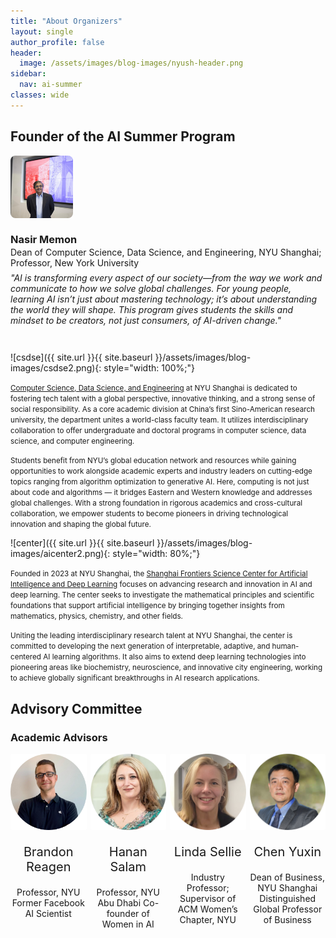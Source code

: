 ```yaml
---
title: "About Organizers"
layout: single
author_profile: false
header:
  image: /assets/images/blog-images/nyush-header.png
sidebar:
  nav: ai-summer
classes: wide
---
```


## Founder of the AI Summer Program

<div style="display: flex; align-items: center; gap: 24px; margin-bottom: 2em; flex-wrap: wrap;">

  <img src="/assets/images/people/nasir.jpg" alt="Jane Doe" style="width: 100px; border-radius: 8px;" />

  <div style="max-width: 500px;">
    <h3 style="margin: 0;">Nasir Memon</h3>
    <p style="margin: 0.2em 0;">Dean of Computer Science, Data Science, and Engineering, NYU Shanghai; Professor, New York University</p>
    <p style="margin-top: 0.5em; font-style: italic;">
      "AI is transforming every aspect of our society—from the way we work and communicate to how we solve global challenges. For young people, learning AI isn’t just about mastering technology; it’s about understanding the world they will shape. This program gives students the skills and mindset to be creators, not just consumers, of AI-driven change."
    </p>
  </div>

</div>


![csdse]({{ site.url }}{{ site.baseurl }}/assets/images/blog-images/csdse2.png){: style="width: 100%;"}

<small>[Computer Science, Data Science, and Engineering](https://cs.shanghai.nyu.edu/) at NYU Shanghai is dedicated to fostering tech talent with a global perspective, innovative thinking, and a strong sense of social responsibility. As a core academic division at China’s first Sino-American research university, the department unites a world-class faculty team. It utilizes interdisciplinary collaboration to offer undergraduate and doctoral programs in computer science, data science, and computer engineering.</small>

<small>Students benefit from NYU’s global education network and resources while gaining opportunities to work alongside academic experts and industry leaders on cutting-edge topics ranging from algorithm optimization to generative AI. Here, computing is not just about code and algorithms — it bridges Eastern and Western knowledge and addresses global challenges. With a strong foundation in rigorous academics and cross-cultural collaboration, we empower students to become pioneers in driving technological innovation and shaping the global future.</small>


![center]({{ site.url }}{{ site.baseurl }}/assets/images/blog-images/aicenter2.png){: style="width: 80%;"}

<small>Founded in 2023 at NYU Shanghai, the [Shanghai Frontiers Science Center for Artificial Intelligence and Deep Learning](https://dail.shanghai.nyu.edu/) focuses on advancing research and innovation in AI and deep learning. The center seeks to investigate the mathematical principles and scientific foundations that support artificial intelligence by bringing together insights from mathematics, physics, chemistry, and other fields.</small>

<small>Uniting the leading interdisciplinary research talent at NYU Shanghai, the center is committed to developing the next generation of interpretable, adaptive, and human-centered AI learning algorithms. It also aims to extend deep learning technologies into pioneering areas like biochemistry, neuroscience, and innovative city engineering, working to achieve globally significant breakthroughs in AI research applications.</small>

## Advisory Committee

### Academic Advisors

<div style="display: grid; grid-template-columns: repeat(4, 1fr); gap: 6px; text-align: center;">

  <div>
    <img src="/assets/images/people/brandon.jpg" alt="brandon" style="width: 150px; border-radius: 2px;" />
    <p style="font-size: 20px; text-align: center;">
        Brandon Reagen
    </p>
    <p style="font-size: 14px; text-align: center;"> Professor, NYU Former Facebook AI Scientist</p>
  </div>

  <div>
    <img src="/assets/images/people/hanan.jpg" alt="hanan" style="width: 150px; border-radius: 2px;" />
    <p style="font-size: 20px; text-align: center;">
        Hanan Salam
    </p>
    <p style="font-size: 14px; text-align: center;"> Professor, NYU Abu Dhabi Co-founder of Women in AI</p>
  </div>

  <div>
    <img src="/assets/images/people/linda.png" alt="linda" style="width: 150px; border-radius: 2px;" />
    <p style="font-size: 20px; text-align: center;">
        Linda Sellie
    </p>
    <p style="font-size: 14px; text-align: center;"> Industry Professor; Supervisor of ACM Women’s Chapter, NYU</p>
  </div>

  <div>
    <img src="/assets/images/people/yuxin.jpg" alt="yuxin" style="width: 150px; border-radius: 2px;" />
    <p style="font-size: 20px; text-align: center;">
        Chen Yuxin
    </p>
    <p style="font-size: 14px; text-align: center;"> Dean of Business, NYU Shanghai Distinguished Global Professor of Business</p>
  </div>

 
